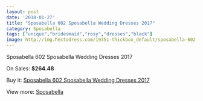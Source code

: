 ```yaml
---
layout: post
date: '2018-01-27'
title: "Sposabella 602 Sposabella Wedding Dresses 2017"
category: Sposabella
tags: ["unique","bridesmaid","rosy","dresses","black"]
image: http://img.hectodress.com/19351-thickbox_default/sposabella-602-sposabella-wedding-dresses-2013.jpg
---
```

Sposabella 602 Sposabella Wedding Dresses 2017

On Sales: **$264.48**
<a href="https://www.hectodress.com/sposabella/9065-sposabella-602-sposabella-wedding-dresses-2013.html"><amp-img layout="responsive" width="600" height="600" src="//img.hectodress.com/19351-thickbox_default/sposabella-602-sposabella-wedding-dresses-2013.jpg" alt="Sposabella 602 Sposabella Wedding Dresses 2017 0" /></a>

Buy it: [Sposabella 602 Sposabella Wedding Dresses 2017](https://www.hectodress.com/sposabella/9065-sposabella-602-sposabella-wedding-dresses-2013.html "Sposabella 602 Sposabella Wedding Dresses 2017")

View more: [Sposabella](https://www.hectodress.com/152-sposabella "Sposabella")